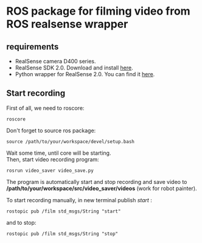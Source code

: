 # ROS package for filming video from ROS realsense wrapper

## requirements
 - RealSense camera D400 series.
 - RealSense SDK 2.0. Download and install [here][db1].
 - Python wrapper for RealSense 2.0. You can find it [here][db2].

## Start recording
First of all, we need to roscore:
```
roscore
```
Don't forget to source ros package:
```
source /path/to/your/workspace/devel/setup.bash
```
Wait some time, until core will be starting.  
Then, start video recording program:
```
rosrun video_saver video_save.py
```
The program is automatically start and stop recording and save video to **/path/to/your/workspace/src/video_saver/videos** (work for robot painter).

To start recording manually, in new terminal publish _start_ :
```
rostopic pub /film std_msgs/String "start"
```
and to stop:
```
rostopic pub /film std_msgs/String "stop"
```

[db1]: <https://github.com/IntelRealSense/librealsense>
[db2]: <https://github.com/IntelRealSense/librealsense/tree/master/wrappers/python#installation>
